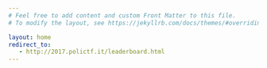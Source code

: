 ```yaml
---
# Feel free to add content and custom Front Matter to this file.
# To modify the layout, see https://jekyllrb.com/docs/themes/#overriding-theme-defaults

layout: home
redirect_to:
   - http://2017.polictf.it/leaderboard.html
---
```

